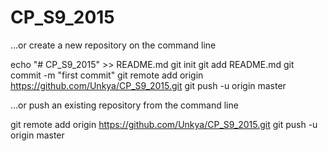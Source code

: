 # CP_S9_2015

…or create a new repository on the command line

echo "# CP_S9_2015" >> README.md
git init
git add README.md
git commit -m "first commit"
git remote add origin https://github.com/Unkya/CP_S9_2015.git
git push -u origin master

…or push an existing repository from the command line

git remote add origin https://github.com/Unkya/CP_S9_2015.git
git push -u origin master

